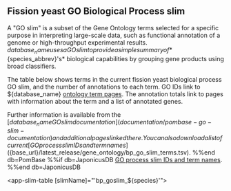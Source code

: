 ## Fission yeast GO Biological Process slim

A "GO slim" is a subset of the Gene Ontology terms selected for a
specific purpose in interpreting large-scale data, such as functional
annotation of a genome or high-throughput experimental
results. ${database_name} uses a GO slim to provide a simple summary of
*${species_abbrev}'s* biological capabilities by grouping gene products using
broad classifiers.

The table below shows terms in the current fission yeast biological
process GO slim, and the number of annotations to each term. GO IDs
link to ${database_name} [ontology term pages](/documentation/ontology-term-page).
The annotation totals link
to pages with information about the term and a list of annotated
genes.

Further information is available from the [${database_name} GO slim
documentation](documentation/pombase-go-slim-documentation) and
additional pages linked there. You can also download a list of current
%%if db=PomBase
[GO process slim IDs and term names](${base_url}/latest_release/gene_ontology/bp_go_slim_terms.tsv).
%%end db=PomBase
%%if db=JaponicusDB
[GO process slim IDs and term names](${base_url}/data/releases/latest/misc/bp_goslim_${species}_ids_and_names.tsv).
%%end db=JaponicusDB

<!--
Note that both proteins and RNAs can be annotated to GO terms, and the
tables on this page include annotated RNAs. For some GO terms, notably
'cytoplasmic translation', RNAs make up a significant proportion of
the total annotated genes.
-->

<app-slim-table [slimName]="'bp_goslim_${species}'"></app-slim-table>


